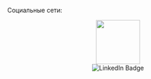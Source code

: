 Социальные сети:
<div id="header" align="center">
  <img src="https://media.giphy.com/media/M9gbBd9nbDrOTu1Mqx/giphy.gif" width="100"/>
</div>

<div href="https://www.linkedin.com/in/artem-kir/" align="center"> 
<img src="https://img.shields.io/badge/LinkedIn-blue?style=for-the-badge&logo=linkedin&logoColor=white" alt="LinkedIn Badge"/>
  </div>
   


<div id="badges"align="center">  
  <img src="https://komarev.com/ghpvc/?username=your-github-username&style=flat-square&color=blue" alt=""/>
  </div>

 

